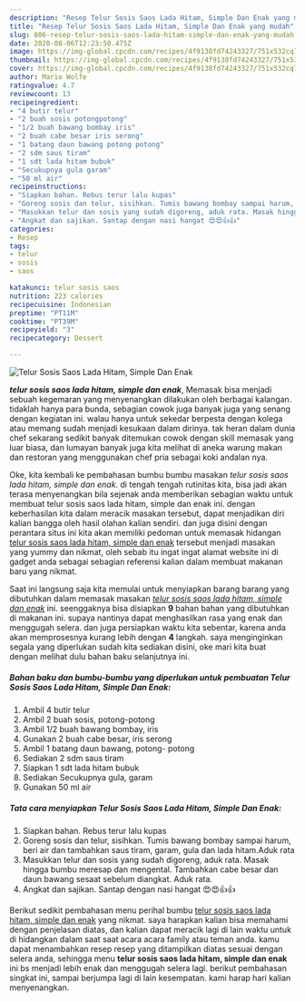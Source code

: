 ```yaml
---
description: "Resep Telur Sosis Saos Lada Hitam, Simple Dan Enak yang mudah"
title: "Resep Telur Sosis Saos Lada Hitam, Simple Dan Enak yang mudah"
slug: 806-resep-telur-sosis-saos-lada-hitam-simple-dan-enak-yang-mudah
date: 2020-08-06T12:23:50.475Z
image: https://img-global.cpcdn.com/recipes/4f9138fd74243327/751x532cq70/telur-sosis-saos-lada-hitam-simple-dan-enak-foto-resep-utama.jpg
thumbnail: https://img-global.cpcdn.com/recipes/4f9138fd74243327/751x532cq70/telur-sosis-saos-lada-hitam-simple-dan-enak-foto-resep-utama.jpg
cover: https://img-global.cpcdn.com/recipes/4f9138fd74243327/751x532cq70/telur-sosis-saos-lada-hitam-simple-dan-enak-foto-resep-utama.jpg
author: Mario Wolfe
ratingvalue: 4.7
reviewcount: 13
recipeingredient:
- "4 butir telur"
- "2 buah sosis potongpotong"
- "1/2 buah bawang bombay iris"
- "2 buah cabe besar iris serong"
- "1 batang daun bawang potong potong"
- "2 sdm saus tiram"
- "1 sdt lada hitam bubuk"
- "Secukupnya gula garam"
- "50 ml air"
recipeinstructions:
- "Siapkan bahan. Rebus terur lalu kupas"
- "Goreng sosis dan telur, sisihkan. Tumis bawang bombay sampai harum, beri air dan tambahkan saus tiram, garam, gula dan lada hitam.Aduk rata"
- "Masukkan telur dan sosis yang sudah digoreng, aduk rata. Masak hingga bumbu meresap dan mengental. Tambahkan cabe besar dan daun bawang sesaat sebelum diangkat. Aduk rata."
- "Angkat dan sajikan. Santap dengan nasi hangat 😍😍👍👍"
categories:
- Resep
tags:
- telur
- sosis
- saos

katakunci: telur sosis saos 
nutrition: 223 calories
recipecuisine: Indonesian
preptime: "PT11M"
cooktime: "PT39M"
recipeyield: "3"
recipecategory: Dessert

---
```



![Telur Sosis Saos Lada Hitam, Simple Dan Enak](https://img-global.cpcdn.com/recipes/4f9138fd74243327/751x532cq70/telur-sosis-saos-lada-hitam-simple-dan-enak-foto-resep-utama.jpg)

<b><i>telur sosis saos lada hitam, simple dan enak</i></b>, Memasak bisa menjadi sebuah kegemaran yang menyenangkan dilakukan oleh berbagai kalangan. tidaklah hanya para bunda, sebagian cowok juga banyak juga yang senang dengan kegiatan ini. walau hanya untuk sekedar berpesta dengan kolega atau memang sudah menjadi kesukaan dalam dirinya. tak heran dalam dunia chef sekarang sedikit banyak ditemukan cowok dengan skill memasak yang luar biasa, dan lumayan banyak juga kita melihat di aneka warung makan dan restoran yang menggunakan chef pria sebagai koki andalan nya.



Oke, kita kembali ke pembahasan bumbu bumbu masakan <i>telur sosis saos lada hitam, simple dan enak</i>. di tengah tengah rutinitas kita, bisa jadi akan terasa menyenangkan bila sejenak anda memberikan sebagian waktu untuk membuat telur sosis saos lada hitam, simple dan enak ini. dengan keberhasilan kita dalam meracik masakan tersebut, dapat menjadikan diri kalian bangga oleh hasil olahan kalian sendiri. dan juga disini dengan perantara situs ini kita akan memiliki pedoman untuk memasak hidangan <u>telur sosis saos lada hitam, simple dan enak</u> tersebut menjadi masakan yang yummy dan nikmat, oleh sebab itu ingat ingat alamat website ini di gadget anda sebagai sebagian referensi kalian dalam membuat makanan baru yang nikmat.


Saat ini langsung saja kita memulai untuk menyiapkan barang barang yang dibutuhkan dalam memasak masakan <u><i>telur sosis saos lada hitam, simple dan enak</i></u> ini. seenggaknya bisa disiapkan <b>9</b> bahan bahan yang dibutuhkan di makanan ini. supaya nantinya dapat menghasilkan rasa yang enak dan menggugah selera. dan juga persiapkan waktu kita sebentar, karena anda akan memprosesnya kurang lebih dengan <b>4</b> langkah. saya menginginkan segala yang diperlukan sudah kita sediakan disini, oke mari kita buat dengan melihat dulu bahan baku selanjutnya ini.

<!--inarticleads1-->

##### Bahan baku dan bumbu-bumbu yang diperlukan untuk pembuatan Telur Sosis Saos Lada Hitam, Simple Dan Enak:

1. Ambil 4 butir telur
1. Ambil 2 buah sosis, potong-potong
1. Ambil 1/2 buah bawang bombay, iris
1. Gunakan 2 buah cabe besar, iris serong
1. Ambil 1 batang daun bawang, potong- potong
1. Sediakan 2 sdm saus tiram
1. Siapkan 1 sdt lada hitam bubuk
1. Sediakan Secukupnya gula, garam
1. Gunakan 50 ml air




<!--inarticleads2-->

##### Tata cara menyiapkan Telur Sosis Saos Lada Hitam, Simple Dan Enak:

1. Siapkan bahan. Rebus terur lalu kupas
1. Goreng sosis dan telur, sisihkan. Tumis bawang bombay sampai harum, beri air dan tambahkan saus tiram, garam, gula dan lada hitam.Aduk rata
1. Masukkan telur dan sosis yang sudah digoreng, aduk rata. Masak hingga bumbu meresap dan mengental. Tambahkan cabe besar dan daun bawang sesaat sebelum diangkat. Aduk rata.
1. Angkat dan sajikan. Santap dengan nasi hangat 😍😍👍👍




Berikut sedikit pembahasan menu perihal bumbu <u>telur sosis saos lada hitam, simple dan enak</u> yang nikmat. saya harapkan kalian bisa memahami dengan penjelasan diatas, dan kalian dapat meracik lagi di lain waktu untuk di hidangkan dalam saat saat acara acara family atau teman anda. kamu dapat menambahkan resep resep yang ditampilkan diatas sesuai dengan selera anda, sehingga menu <b>telur sosis saos lada hitam, simple dan enak</b> ini bs menjadi lebih enak dan menggugah selera lagi. berikut pembahasan singkat ini, sampai berjumpa lagi di lain kesempatan. kami harap hari kalian menyenangkan.
